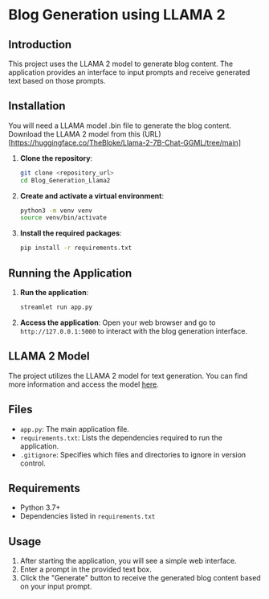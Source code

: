 # Blog Generation using LLAMA 2

## Introduction

This project uses the LLAMA 2 model to generate blog content.
The application provides an interface to input prompts and receive generated text based on those prompts.

## Installation
You will need a LLAMA model .bin file to generate the blog content. Download the LLAMA 2 model from this (URL)
[https://huggingface.co/TheBloke/Llama-2-7B-Chat-GGML/tree/main]

1. **Clone the repository**:

   ```sh
   git clone <repository_url>
   cd Blog_Generation_Llama2
   ```

2. **Create and activate a virtual environment**:

   ```sh
   python3 -m venv venv
   source venv/bin/activate
   ```

3. **Install the required packages**:
   ```sh
   pip install -r requirements.txt
   ```

## Running the Application

1. **Run the application**:

   ```sh
   streamlet run app.py
   ```

2. **Access the application**:
   Open your web browser and go to `http://127.0.0.1:5000` to interact with the blog generation interface.

## LLAMA 2 Model

The project utilizes the LLAMA 2 model for text generation. You can find more information and access the model [here](https://huggingface.co/meta-llama/Llama-2-7b).

## Files

- `app.py`: The main application file.
- `requirements.txt`: Lists the dependencies required to run the application.
- `.gitignore`: Specifies which files and directories to ignore in version control.

## Requirements

- Python 3.7+
- Dependencies listed in `requirements.txt`

## Usage

1. After starting the application, you will see a simple web interface.
2. Enter a prompt in the provided text box.
3. Click the "Generate" button to receive the generated blog content based on your input prompt.
